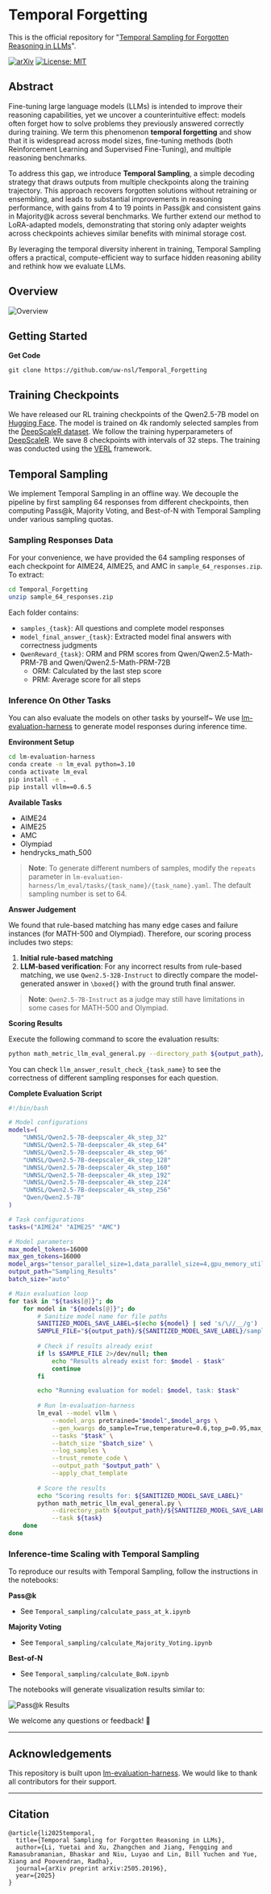 # Temporal Forgetting

This is the official repository for "[Temporal Sampling for Forgotten Reasoning in LLMs](https://arxiv.org/pdf/2505.20196)".

[![arXiv](https://img.shields.io/badge/arXiv-paper-b31b1b.svg)](https://arxiv.org/pdf/2505.20196) [![License: MIT](https://img.shields.io/badge/License-MIT-yellow.svg)](https://opensource.org/licenses/MIT)

<!-- **🌟 Update**:  -->

## Abstract

Fine-tuning large language models (LLMs) is intended to improve their reasoning capabilities, yet we uncover a counterintuitive effect: models often forget how to solve problems they previously answered correctly during training. We term this phenomenon **temporal forgetting** and show that it is widespread across model sizes, fine-tuning methods (both Reinforcement Learning and Supervised Fine-Tuning), and multiple reasoning benchmarks. 

To address this gap, we introduce **Temporal Sampling**, a simple decoding strategy that draws outputs from multiple checkpoints along the training trajectory. This approach recovers forgotten solutions without retraining or ensembling, and leads to substantial improvements in reasoning performance, with gains from 4 to 19 points in Pass@k and consistent gains in Majority@k across several benchmarks. We further extend our method to LoRA-adapted models, demonstrating that storing only adapter weights across checkpoints achieves similar benefits with minimal storage cost. 

By leveraging the temporal diversity inherent in training, Temporal Sampling offers a practical, compute-efficient way to surface hidden reasoning ability and rethink how we evaluate LLMs.

## Overview

![Overview](figs/teaser.jpg)



## Getting Started

**Get Code**
```
git clone https://github.com/uw-nsl/Temporal_Forgetting
```



## Training Checkpoints


We have released our RL training checkpoints of the Qwen2.5-7B model on [Hugging Face](https://huggingface.co/UWNSL). The model is trained on 4k randomly selected samples from the [DeepScaleR dataset](https://huggingface.co/datasets/agentica-org/DeepScaleR-Preview-Dataset). We follow the training hyperparameters of [DeepScaleR](https://github.com/agentica-project/rllm). We save 8 checkpoints with intervals of 32 steps. The training was conducted using the [VERL](https://github.com/volcengine/verl) framework.






## Temporal Sampling

We implement Temporal Sampling in an offline way. We decouple the pipeline by first sampling 64 responses from different checkpoints, then computing Pass@k, Majority Voting, and Best-of-N with Temporal Sampling under various sampling quotas.


### Sampling Responses Data

For your convenience, we have provided the 64 sampling responses of each checkpoint for AIME24, AIME25, and AMC in `sample_64_responses.zip`. To extract:

```bash
cd Temporal_Forgetting
unzip sample_64_responses.zip
```

Each folder contains:
- `samples_{task}`: All questions and complete model responses
- `model_final_answer_{task}`: Extracted model final answers with correctness judgments  
- `QwenReward_{task}`: ORM and PRM scores from Qwen/Qwen2.5-Math-PRM-7B and Qwen/Qwen2.5-Math-PRM-72B
  - ORM: Calculated by the last step score
  - PRM: Average score for all steps



### Inference On Other Tasks

You can also evaluate the models on other tasks by yourself~ We use [lm-evaluation-harness](https://github.com/EleutherAI/lm-evaluation-harness) to generate model responses during inference time.

**Environment Setup**

```bash
cd lm-evaluation-harness
conda create -n lm_eval python=3.10
conda activate lm_eval
pip install -e .
pip install vllm==0.6.5
```

**Available Tasks**

- AIME24
- AIME25
- AMC  
- Olympiad  
- hendrycks_math_500

> **Note**: To generate different numbers of samples, modify the `repeats` parameter in `lm-evaluation-harness/lm_eval/tasks/{task_name}/{task_name}.yaml`. The default sampling number is set to 64.

**Answer Judgement**

We found that rule-based matching has many edge cases and failure instances (for MATH-500 and Olympiad). Therefore, our scoring process includes two steps:

1. **Initial rule-based matching**
2. **LLM-based verification**: For any incorrect results from rule-based matching, we use `Qwen2.5-32B-Instruct` to directly compare the model-generated answer in `\boxed{}` with the ground truth final answer.

> **Note**: `Qwen2.5-7B-Instruct` as a judge may still have limitations in some cases for MATH-500 and Olympiad.

**Scoring Results**

Execute the following command to score the evaluation results:

```bash
python math_metric_llm_eval_general.py --directory_path ${output_path}/${SANITIZED_MODEL_SAVE_LABEL} --task ${task}
```

You can check `llm_answer_result_check_{task_name}` to see the correctness of different sampling responses for each question.

**Complete Evaluation Script**

```bash
#!/bin/bash

# Model configurations
models=(
    "UWNSL/Qwen2.5-7B-deepscaler_4k_step_32"
    "UWNSL/Qwen2.5-7B-deepscaler_4k_step_64"
    "UWNSL/Qwen2.5-7B-deepscaler_4k_step_96"
    "UWNSL/Qwen2.5-7B-deepscaler_4k_step_128"
    "UWNSL/Qwen2.5-7B-deepscaler_4k_step_160"
    "UWNSL/Qwen2.5-7B-deepscaler_4k_step_192"
    "UWNSL/Qwen2.5-7B-deepscaler_4k_step_224"
    "UWNSL/Qwen2.5-7B-deepscaler_4k_step_256"
    "Qwen/Qwen2.5-7B"
)

# Task configurations
tasks=("AIME24" "AIME25" "AMC")

# Model parameters
max_model_tokens=16000
max_gen_tokens=16000
model_args="tensor_parallel_size=1,data_parallel_size=4,gpu_memory_utilization=0.8,max_model_len=$max_model_tokens,dtype=bfloat16"
output_path="Sampling_Results"
batch_size="auto"

# Main evaluation loop
for task in "${tasks[@]}"; do
    for model in "${models[@]}"; do
        # Sanitize model name for file paths
        SANITIZED_MODEL_SAVE_LABEL=$(echo ${model} | sed 's/\//__/g')
        SAMPLE_FILE="${output_path}/${SANITIZED_MODEL_SAVE_LABEL}/samples_${task}_"*".jsonl"
        
        # Check if results already exist
        if ls $SAMPLE_FILE 2>/dev/null; then
            echo "Results already exist for: $model - $task"
            continue
        fi    

        echo "Running evaluation for model: $model, task: $task"
        
        # Run lm-evaluation-harness
        lm_eval --model vllm \
            --model_args pretrained="$model",$model_args \
            --gen_kwargs do_sample=True,temperature=0.6,top_p=0.95,max_gen_toks=$max_gen_tokens\
            --tasks "$task" \
            --batch_size "$batch_size" \
            --log_samples \
            --trust_remote_code \
            --output_path "$output_path" \
            --apply_chat_template
       
        # Score the results
        echo "Scoring results for: ${SANITIZED_MODEL_SAVE_LABEL}"
        python math_metric_llm_eval_general.py \
            --directory_path ${output_path}/${SANITIZED_MODEL_SAVE_LABEL} \
            --task ${task}
    done
done
```


### Inference-time Scaling with Temporal Sampling

To reproduce our results with Temporal Sampling, follow the instructions in the notebooks:

**Pass@k**
- See `Temporal_sampling/calculate_pass_at_k.ipynb`

**Majority Voting**
- See `Temporal_sampling/calculate_Majority_Voting.ipynb`

**Best-of-N**
- See `Temporal_sampling/calculate_BoN.ipynb`

The notebooks will generate visualization results similar to:

![Pass@k Results](figs/pass_at_k_results_AIME_Qwen2.5-7B_RL_plot.png)

We welcome any questions or feedback! 🚀




---

## Acknowledgements

This repository is built upon [lm-evaluation-harness](https://github.com/EleutherAI/lm-evaluation-harness). We would like to thank all contributors for their support.

---


## Citation
```
@article{li2025temporal,
  title={Temporal Sampling for Forgotten Reasoning in LLMs},
  author={Li, Yuetai and Xu, Zhangchen and Jiang, Fengqing and Ramasubramanian, Bhaskar and Niu, Luyao and Lin, Bill Yuchen and Yue, Xiang and Poovendran, Radha},
  journal={arXiv preprint arXiv:2505.20196},
  year={2025}
}
```